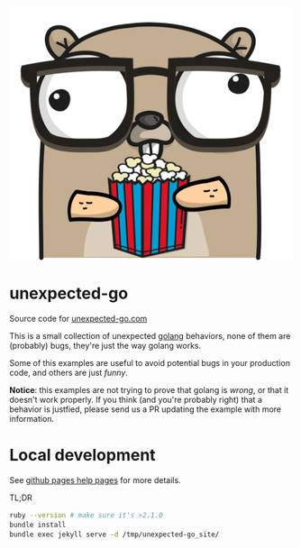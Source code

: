 ![Gopherize.me gopher](gopher.png)

# unexpected-go

Source code for [unexpected-go.com](https://unexpected-go.com)

This is a small collection of unexpected [golang](https://golang.org/) behaviors, 
none of them are (probably) bugs, they're just the way golang works. 

Some of this examples are useful to avoid potential bugs in your production code,
and others are just _funny_.

**Notice**: this examples are not trying to prove that golang is _wrong_, or that it
doesn't work properly. If you think (and you're probably right) that a behavior
is justfied, please send us a PR updating the example with more information.

# Local development
See [github pages help pages](https://help.github.com/en/articles/setting-up-your-github-pages-site-locally-with-jekyll) 
for more details.

TL;DR
```sh
ruby --version # make sure it's >2.1.0 
bundle install
bundle exec jekyll serve -d /tmp/unexpected-go_site/
```
